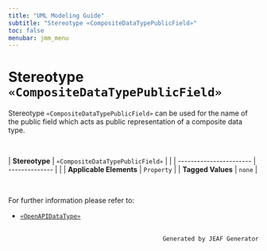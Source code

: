 ```yaml
---
title: "UML Modeling Guide"
subtitle: "Stereotype «CompositeDataTypePublicField»"
toc: false
menubar: jmm_menu
---
```


# Stereotype `«CompositeDataTypePublicField»`
Stereotype `«CompositeDataTypePublicField»` can be used for the name of the public field which acts as public representation of a composite data type.

<br>

| **Stereotype**          | `«CompositeDataTypePublicField»` | |
| ----------------------- | -------------- | |
| **Applicable Elements** | `Property`        |
| **Tagged Values**       | `none`           |

<br>

For further information please refer to:
- [`«OpenAPIDataType»`](/uml-modeling-guide/jmm/OpenAPIDataType)


<br>

<div style="text-align: right"><code>Generated by JEAF Generator</code></div>

    